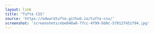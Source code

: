 ```yaml
---
layout: link
title: "Tufte CSS"
source: 'https://edwardtufte.github.io/tufte-css/'
screenshot: 'screenshots/ebe040a8-77cc-4f99-bb0c-57012f451f94.jpg'
---
```


